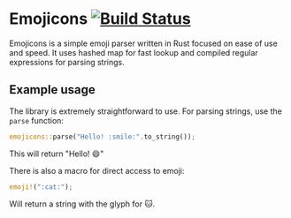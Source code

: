 # Emojicons [![Build Status](https://travis-ci.org/sindriava/rust-emojicons.svg)](https://travis-ci.org/sindriava/rust-emojicons)

Emojicons is a simple emoji parser written in Rust focused on ease of use and speed. It uses hashed map for fast lookup and compiled regular expressions for parsing strings.

## Example usage

The library is extremely straightforward to use. For parsing strings, use the `parse` function:

```rust
emojicons::parse("Hello! :smile:".to_string());
```

This will return "Hello! :smile:"

There is also a macro for direct access to emoji:

```rust
emoji!(":cat:");
```

Will return a string with the glyph for :cat:.
